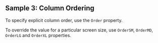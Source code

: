 ## Sample 3: Column Ordering

To specify explicit column order, use the `Order` property.

To override the value for a particular screen size, use `OrderSM`, `OrderMD`, `OrderLG` and `OrderXL` properties.

<!-- TODO: sample -->

